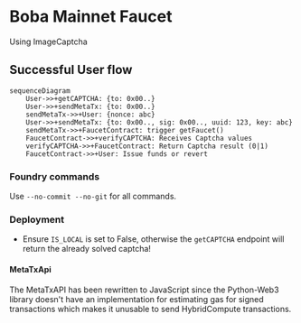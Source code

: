 # Boba Mainnet Faucet
Using ImageCaptcha

## Successful User flow

```mermaid
sequenceDiagram
    User->>+getCAPTCHA: {to: 0x00..}
    User->>+sendMetaTx: {to: 0x00..}
    sendMetaTx->>+User: {nonce: abc}
    User->>+sendMetaTx: {to: 0x00.., sig: 0x00.., uuid: 123, key: abc}
    sendMetaTx->>+FaucetContract: trigger getFaucet()
    FaucetContract->>+verifyCAPTCHA: Receives Captcha values
    verifyCAPTCHA->>+FaucetContract: Return Captcha result (0|1)
    FaucetContract->>+User: Issue funds or revert
```

### Foundry commands
Use `--no-commit --no-git` for all commands.

### Deployment
- Ensure `IS_LOCAL` is set to False, otherwise the `getCAPTCHA` endpoint will return the already solved captcha!

#### MetaTxApi
The MetaTxAPI has been rewritten to JavaScript since the Python-Web3 library doesn't have an implementation for estimating gas for signed transactions which makes it unusable to send HybridCompute transactions.

